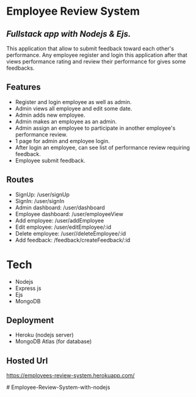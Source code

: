 # Employee Review System

## _Fullstack app with Nodejs & Ejs._

This application that allow to submit feedback toward each other's performance. Any employee register and login this application after that views performance rating and review their performance for gives some feedbacks.

## Features
- Register and login employee as well as admin.
- Admin views all employee and edit some date.
- Admin adds new employee.
- Admin makes an employee as an admin.
- Admin assign an employee to participate in another employee's performance review.
- 1 page for admin and employee login.
- After login an employee, can see list of performance review requiring feedback.
- Employee submit feedback.

## Routes
- SignUp: /user/signUp
- SignIn: /user/signIn
- Admin dashboard: /user/dashboard
- Employee dashboard: /user/employeeView
- Add employee: /user/addEmployee
- Edit employee: /user/editEmployee/:id
- Delete employee: /user//deleteEmployee/:id
- Add feedback: /feedback/createFeedback/:id

# Tech
- Nodejs
- Express js
- Ejs
- MongoDB

<!-- *Features (No need for extra features, just make the listed features)
?Admin view
!Add/remove/update/view employees
TODO Add/update/view performance reviews
Assign employees to participate in another employee's performance review
*Employee view
?List of performance review requiring feedback
!Submit feedback
todo Make 1 login for admin and employee
An employee can register, only admin can make an employee an admin -->


## Deployment
- Heroku (nodejs server)
- MongoDB Atlas (for database)

## Hosted Url
https://employees-review-system.herokuapp.com/

#   E m p l o y e e - R e v i e w - S y s t e m - w i t h - n o d e j s  
 